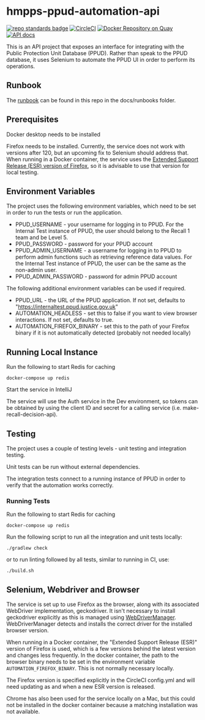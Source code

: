 # hmpps-ppud-automation-api

[![repo standards badge](https://img.shields.io/badge/dynamic/json?color=blue&style=flat&logo=github&label=MoJ%20Compliant&query=%24.result&url=https%3A%2F%2Foperations-engineering-reports.cloud-platform.service.justice.gov.uk%2Fapi%2Fv1%2Fcompliant_public_repositories%2Fhmpps-ppud-automation-api)](https://operations-engineering-reports.cloud-platform.service.justice.gov.uk/public-github-repositories.html#hmpps-ppud-automation-api "Link to report")
[![CircleCI](https://circleci.com/gh/ministryofjustice/hmpps-ppud-automation-api/tree/main.svg?style=svg)](https://circleci.com/gh/ministryofjustice/hmpps-ppud-automation-api)
[![Docker Repository on Quay](https://quay.io/repository/hmpps/hmpps-ppud-automation-api/status "Docker Repository on Quay")](https://quay.io/repository/hmpps/hmpps-ppud-automation-api)
[![API docs](https://img.shields.io/badge/API_docs_-view-85EA2D.svg?logo=swagger)](https://hmpps-ppud-automation-api-dev.hmpps.service.justice.gov.uk/webjars/swagger-ui/index.html?configUrl=/v3/api-docs)

This is an API project that exposes an interface for integrating with the
Public Protection Unit Database (PPUD). Rather than speak to the PPUD database,
it uses Selenium to automate the PPUD UI in order to perform its operations.

## Runbook
The [runbook](docs/runbooks/RUNBOOK.md) can be found in this repo in the docs/runbooks folder.

## Prerequisites

Docker desktop needs to be installed

Firefox needs to be installed.  Currently, the service does not work with versions
after 120, but an upcoming fix to Selenium should address that.  When running in a
Docker container, the service uses the [Extended Support Release (ESR) version of
Firefox](https://www.mozilla.org/en-GB/firefox/enterprise/), so it is advisable to
use that version for local testing.

## Environment Variables

The project uses the following environment variables, which need to be set in order to run the tests or run the
application.

* PPUD_USERNAME - your username for logging in to PPUD. For the Internal Test instance of PPUD, the user
  should belong to the Recall 1 team and be Level 5.
* PPUD_PASSWORD - password for your PPUD account
* PPUD_ADMIN_USERNAME - a username for logging in to PPUD to perform admin functions such as retrieving reference data
  values. For the Internal Test instance of PPUD, the user can be the same as the non-admin user.
* PPUD_ADMIN_PASSWORD - password for admin PPUD account

The following additional environment variables can be used if required.

* PPUD_URL - the URL of the PPUD application. If not set, defaults to "https://internaltest.ppud.justice.gov.uk"
* AUTOMATION_HEADLESS - set this to false if you want to view browser interactions. If not set, defaults to true.
* AUTOMATION_FIREFOX_BINARY - set this to the path of your Firefox binary if it is not automatically detected (probably not needed locally)

## Running Local Instance

Run the following to start Redis for caching

```
docker-compose up redis
```

Start the service in IntelliJ

The service will use the Auth service in the Dev environment, so tokens can be obtained
by using the client ID and secret for a calling service (i.e. make-recall-decision-api).

## Testing

The project uses a couple of testing levels - unit testing and integration testing.

Unit tests can be run without external dependencies.

The integration tests connect to a running instance of PPUD in order to verify that
the automation works correctly.

### Running Tests

Run the following to start Redis for caching

```
docker-compose up redis
```

Run the following script to run all the integration and unit tests locally:

```
./gradlew check
```

or to run linting followed by all tests, similar to running in CI, use:

```
./build.sh
```
## Selenium, Webdriver and Browser

The service is set up to use Firefox as the browser, along with its associated
WebDriver implementation, geckodriver.  It isn't necessary to install geckodriver
explicitly as this is managed using [WebDriverManager](https://github.com/bonigarcia/webdrivermanager).  
WebDriverManager detects and installs the correct driver for the installed browser
version.

When running in a Docker container, the "Extended Support Release (ESR)" version
of Firefox is used, which is a few versions behind the latest version and changes
less frequently.  In the docker container, the path to the browser binary needs to
be set in the environment variable `AUTOMATION_FIREFOX_BINARY`.  This is not normally
necessary locally.

The Firefox version is specified explicitly in the CircleCI config.yml and will need
updating as and when a new ESR version is released.

Chrome has also been used for the service locally on a Mac, but this could not be
installed in the docker container because a matching installation was not available.